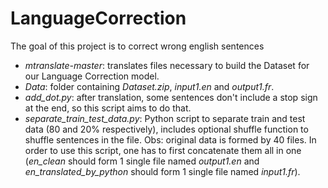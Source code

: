 # LanguageCorrection
The goal of this project is to correct wrong english sentences

* *mtranslate-master*: translates files necessary to build the Dataset for our Language Correction model.
* *Data*: folder containing *Dataset.zip*, *input1.en* and *output1.fr*.
* *add_dot.py*: after translation, some sentences don't include a stop sign at the end, so this script aims to do that.
* *separate_train_test_data.py*: Python script to separate train and test data (80 and 20% respectively), includes optional shuffle function to shuffle sentences in the file. Obs: original data is formed by 40 files. In order to use this script, one has to first concatenate them all in one (*en_clean* should form 1 single file named *output1.en* and *en_translated_by_python* should form 1 single file named *input1.fr*).
